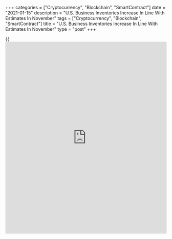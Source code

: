+++
categories = ["Cryptocurrency", "Blockchain", "SmartContract"]
date = "2021-01-15"
description = "U.S. Business Inventories Increase In Line With Estimates In November"
tags = ["Cryptocurrency", "Blockchain", "SmartContract"]
title = "U.S. Business Inventories Increase In Line With Estimates In November"
type = "post"
+++

{{<iframe id="large-banner" src="https://www.bounty.group/#slide=27.0" width="100%" height="600" scrolling="no" style="border: 0px solid rgb(216, 221, 230); border-radius: 3px;">}}

Business inventories in the U.S. increased in line with economist
estimates in the month of November, according to a report released by
the Commerce Department on Friday.

The report said [business][1] inventories rose by 0.5 percent in
November after climbing by an upwardly revised 0.8 percent in October.

Economists had expected inventories to rise by 0.5 percent compared to
the 0.7 percent increase originally reported for the previous month.

Manufacturing and retail inventories both increased by 0.7 percent
during the month, while wholesale inventories came in unchanged.

Meanwhile, the Commerce Department said business sales edged down by 0.1
percent in November after climbing by 0.9 percent in October.

The modest drop came as retail sales tumbled by 1.1 percent, more than
offsetting a 0.7 percent increase in manufacturing sales and a 0.2
percent uptick in wholesale sales.

The report said the total business inventories/sales ratio came in at
1.32 in November, unchanged from the previous month.

For comments and feedback [contact](https://www.playgroundfx.com/contact/): editorial@rtt[news](https://www.letsplayfx.com/blog/forex-news-website/).com

[Economic News][2]

 **What parts of the world are seeing the best (and worst) economic
performances lately? Click[here][3] to check out our [Econ Scorecard][3]
and find out! See up-to-the-moment [ranking](https://www.playgroundfx.com/blog/crypto-exchange-ranking/)s for the best and worst
performers in [GDP][4], [unemployment rate][5], [inflation][6] and much
more.**

   1. www.rtt[news](https://www.letsplayfx.com/blog/forex-news-website/).com/Content/Business.aspx
   2. www.rtt[news](https://www.letsplayfx.com/blog/forex-news-website/).com/Content/EconomicNews.aspx
   3. www.rtt[news](https://www.letsplayfx.com/blog/forex-news-website/).com/economic-scorecard/world-rank/unemployment-rate/highest-performance.aspx
   4. www.rtt[news](https://www.letsplayfx.com/blog/forex-news-website/).com/economic-scorecard/world-rank/GDP/highest-performance.aspx
   5. www.rtt[news](https://www.letsplayfx.com/blog/forex-news-website/).com/economic-scorecard/world-rank/unemployment-rate/lowest-performance.aspx
   6. www.rtt[news](https://www.letsplayfx.com/blog/forex-news-website/).com/economic-scorecard/world-rank/CPI/highest-performance.aspx